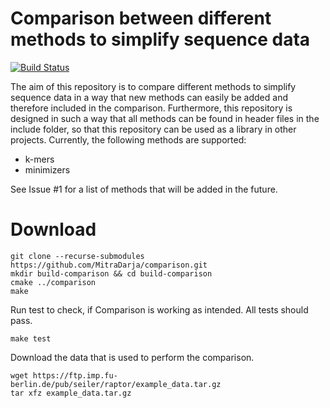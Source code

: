 # Comparison between different methods to simplify sequence data

[![Build Status](https://github.com/seqan/app-template/workflows/App%20CI/badge.svg)](https://github.com/seqan/app-template/actions?query=branch%3Amaster+workflow%3A%22App+CI%22)

The aim of this repository is to compare different methods to simplify sequence data in a way that new methods can
easily be added and therefore included in the comparison. Furthermore, this repository is designed in such a way that
all methods can be found in header files in the include folder, so that this repository can be used as a library in
other projects.
Currently, the following methods are supported:

- k-mers
- minimizers

See Issue #1 for a list of methods that will be added in the future.

# Download
```
git clone --recurse-submodules https://github.com/MitraDarja/comparison.git
mkdir build-comparison && cd build-comparison
cmake ../comparison
make
```
Run test to check, if Comparison is working as intended. All tests should pass.
```
make test
```

Download the data that is used to perform the comparison.
```
wget https://ftp.imp.fu-berlin.de/pub/seiler/raptor/example_data.tar.gz
tar xfz example_data.tar.gz
```

